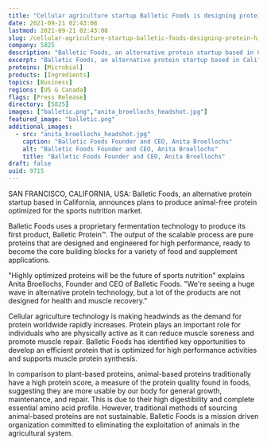 ```yaml
---
title: "Cellular agriculture startup Balletic Foods is designing protein for high performance athletes"
date: 2021-09-21 02:43:08
lastmod: 2021-09-21 02:43:08
slug: /cellular-agriculture-startup-balletic-foods-designing-protein-high-performance-athletes
company: 5825
description: "Balletic Foods, an alternative protein startup based in California, announces plans to produce animal-free protein optimized for the sports nutrition market."
excerpt: "Balletic Foods, an alternative protein startup based in California, announces plans to produce animal-free protein optimized for the sports nutrition market."
proteins: [Microbial]
products: [Ingredients]
topics: [Business]
regions: [US & Canada]
flags: [Press Release]
directory: [5825]
images: ["balletic.png","anita_broellochs_headshot.jpg"]
featured_image: "balletic.png"
additional_images:
  - src: "anita_broellochs_headshot.jpg"
    caption: "Balletic Foods Founder and CEO, Anita Broellochs"
    alt: "Balletic Foods Founder and CEO, Anita Broellochs"
    title: "Balletic Foods Founder and CEO, Anita Broellochs"
draft: false
uuid: 9715
---
```

SAN FRANCISCO, CALIFORNIA, USA: Balletic Foods, an alternative protein
startup based in California, announces plans to produce animal-free
protein optimized for the sports nutrition market.

Balletic Foods uses a proprietary fermentation technology to produce its
first product, Balletic Protein™. The output of the scalable process are
pure proteins that are designed and engineered for high performance,
ready to become the core building blocks for a variety of food and
supplement applications.

"Highly optimized proteins will be the future of sports nutrition"
explains Anita Broellochs, Founder and CEO of Balletic Foods. "We're
seeing a huge wave in alternative protein technology, but a lot of the
products are not designed for health and muscle recovery."

Cellular agriculture technology is making headwinds as the demand for
protein worldwide rapidly increases. Protein plays an important role for
individuals who are physically active as it can reduce muscle soreness
and promote muscle repair. Balletic Foods has identified key
opportunities to develop an efficient protein that is optimized for high
performance activities and supports muscle protein synthesis.

In comparison to plant-based proteins, animal-based proteins
traditionally have a high protein score, a measure of the protein
quality found in foods, suggesting they are more usable by our body for
general growth, maintenance, and repair. This is due to their high
digestibility and complete essential amino acid profile. However,
traditional methods of sourcing animal-based proteins are not
sustainable. Balletic Foods is a mission driven organization committed
to eliminating the exploitation of animals in the agricultural system.
